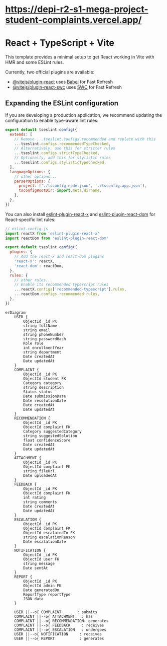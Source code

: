 # https://depi-r2-s1-mega-project-student-complaints.vercel.app/


# React + TypeScript + Vite

This template provides a minimal setup to get React working in Vite with HMR and some ESLint rules.

Currently, two official plugins are available:

- [@vitejs/plugin-react](https://github.com/vitejs/vite-plugin-react/blob/main/packages/plugin-react/README.md) uses [Babel](https://babeljs.io/) for Fast Refresh
- [@vitejs/plugin-react-swc](https://github.com/vitejs/vite-plugin-react-swc) uses [SWC](https://swc.rs/) for Fast Refresh

## Expanding the ESLint configuration

If you are developing a production application, we recommend updating the configuration to enable type-aware lint rules:

```js
export default tseslint.config({
  extends: [
    // Remove ...tseslint.configs.recommended and replace with this
    ...tseslint.configs.recommendedTypeChecked,
    // Alternatively, use this for stricter rules
    ...tseslint.configs.strictTypeChecked,
    // Optionally, add this for stylistic rules
    ...tseslint.configs.stylisticTypeChecked,
  ],
  languageOptions: {
    // other options...
    parserOptions: {
      project: ['./tsconfig.node.json', './tsconfig.app.json'],
      tsconfigRootDir: import.meta.dirname,
    },
  },
})
```

You can also install [eslint-plugin-react-x](https://github.com/Rel1cx/eslint-react/tree/main/packages/plugins/eslint-plugin-react-x) and [eslint-plugin-react-dom](https://github.com/Rel1cx/eslint-react/tree/main/packages/plugins/eslint-plugin-react-dom) for React-specific lint rules:

```js
// eslint.config.js
import reactX from 'eslint-plugin-react-x'
import reactDom from 'eslint-plugin-react-dom'

export default tseslint.config({
  plugins: {
    // Add the react-x and react-dom plugins
    'react-x': reactX,
    'react-dom': reactDom,
  },
  rules: {
    // other rules...
    // Enable its recommended typescript rules
    ...reactX.configs['recommended-typescript'].rules,
    ...reactDom.configs.recommended.rules,
  },
})
```
```mermaid
erDiagram
    USER {
        ObjectId _id PK
        string fullName
        string email
        string phoneNumber
        string passwordHash
        Role role
        int enrollmentYear
        string department
        Date createdAt
        Date updatedAt
    }
    COMPLAINT {
        ObjectId _id PK
        ObjectId student FK
        Category category
        string description
        Status status
        Date submissionDate
        Date resolutionDate
        Date createdAt
        Date updatedAt
    }
    RECOMMENDATION {
        ObjectId _id PK
        ObjectId complaint FK
        Category suggestedCategory
        string suggestedSolution
        float confidenceScore
        Date createdAt
        Date updatedAt
    }
    ATTACHMENT {
        ObjectId _id PK
        ObjectId complaint FK
        string fileUrl
        Date uploadedAt
    }
    FEEDBACK {
        ObjectId _id PK
        ObjectId complaint FK
        int rating
        string comments
        Date createdAt
        Date updatedAt
    }
    ESCALATION {
        ObjectId _id PK
        ObjectId complaint FK
        ObjectId escalatedTo FK
        string escalationReason
        Date escalationDate
    }
    NOTIFICATION {
        ObjectId _id PK
        ObjectId user FK
        string message
        Date sentAt
    }
    REPORT {
        ObjectId _id PK
        ObjectId admin FK
        Date generatedOn
        ReportType reportType
        JSON data
    }

    USER ||--o{ COMPLAINT       : submits
    COMPLAINT ||--o{ ATTACHMENT   : has
    COMPLAINT ||--o{ RECOMMENDATION: generates
    COMPLAINT ||--o{ FEEDBACK     : receives
    COMPLAINT ||--o{ ESCALATION   : undergoes
    USER ||--o{ NOTIFICATION     : receives
    USER ||--o{ REPORT           : generates
  ```
